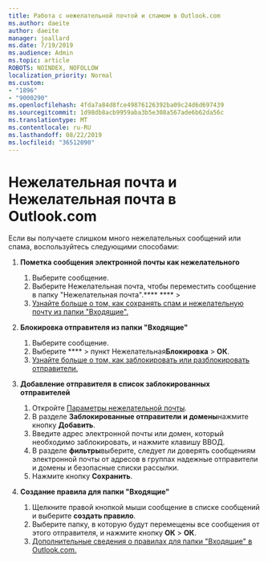 ```yaml
---
title: Работа с нежелательной почтой и спамом в Outlook.com
ms.author: daeite
author: daeite
manager: joallard
ms.date: 7/19/2019
ms.audience: Admin
ms.topic: article
ROBOTS: NOINDEX, NOFOLLOW
localization_priority: Normal
ms.custom:
- "1896"
- "9000290"
ms.openlocfilehash: 4fda7a84d8fce49876126392ba09c24d6d697439
ms.sourcegitcommit: 1d98db8acb9959aba3b5e308a567ade6b62da56c
ms.translationtype: MT
ms.contentlocale: ru-RU
ms.lasthandoff: 08/22/2019
ms.locfileid: "36512090"
---
```

# <a name="spam-and-junk-email-in-outlookcom"></a>Нежелательная почта и Нежелательная почта в Outlook.com

Если вы получаете слишком много нежелательных сообщений или спама, воспользуйтесь следующими способами:

1. **Пометка сообщения электронной почты как нежелательного**
    1. Выберите сообщение.
    1. Выберите Нежелательная почта, чтобы переместить сообщение в папку "Нежелательная почта".**** **** > 
    1. [Узнайте больше о том, как сохранять спам и нежелательную почту из папки "Входящие".](https://support.office.com/article/a3ece97b-82f8-4a5e-9ac3-e92fa6427ae4?wt.mc_id=Office_Outlook_com_Alchemy)

1. **Блокировка отправителя из папки "Входящие"**
    1. Выберите сообщение.
    1. Выберите **** > пункт Нежелательная**Блокировка** > **ОК**.
    1. [Узнайте больше о том, как заблокировать или разблокировать отправители.](https://support.office.com/article/afba1c94-77bb-4f50-8b85-057cf52f4d5e?wt.mc_id=Office_Outlook_com_Alchemy)

1. **Добавление отправителя в список заблокированных отправителей**
    1. Откройте [Параметры нежелательной почты](https://outlook.live.com/mail/options/mail/junkEmail/blockedSendersAndDomainsV2).
    1. В разделе **Заблокированные отправители и домены**нажмите кнопку **Добавить**.
    1. Введите адрес электронной почты или домен, который необходимо заблокировать, и нажмите клавишу ВВОД.
    1. В разделе **фильтры**выберите, следует ли доверять сообщениям электронной почты от адресов в группах надежные отправители и домены и безопасные списки рассылки.
    1. Нажмите кнопку **Сохранить**.

1. **Создание правила для папки "Входящие"**
    1. Щелкните правой кнопкой мыши сообщение в списке сообщений и выберите **создать правило**.
    1. Выберите папку, в которую будут перемещены все сообщения от этого отправителя, и нажмите кнопку **ОК** > **ОК**.
    1. [Дополнительные сведения о правилах для папки "Входящие" в Outlook.com.](https://support.office.com/article/4b094371-a5d7-49bd-8b1b-4e4896a7cc5d?wt.mc_id=Office_Outlook_com_Alchemy)